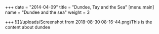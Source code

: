 +++
date = "2014-04-09"
title = "Dundee, Tay and the Sea"
[menu.main]
name = "Dundee and the sea"
weight = 3

+++
![](/uploads/Screenshot from 2018-08-30 08-16-44.png)This is the content about dundee
